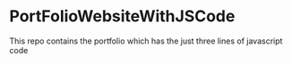 # PortFolioWebsiteWithJSCode
This repo contains the portfolio which has the just three lines of javascript code 
